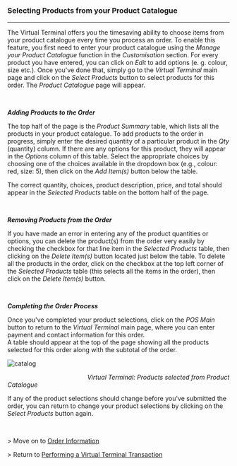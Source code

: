### Selecting Products from your Product Catalogue
---

<span>The Virtual Terminal offers you the timesaving ability to choose items from your product catalogue every time you process an order. To enable this feature, you first need to enter your product catalogue using the <em>Manage your Product Catalogue</em> function in the <em>Customisation</em> section. For every product you have entered, you can click on <em>Edit</em> to add options (e. g. colour, size etc.). Once you've done that, simply go to the <em>Virtual Terminal </em>main page and click on the <em>Select Products</em> button to select products for this order. The <em>Product Catalogue</em> page will appear.</span>

<span>&nbsp;</span>

**_<span>Adding Products to the Order</span>_**

<span>The top half of the page is the <em>Product Summary</em> table, which lists all the products in your product catalogue. To add products to the order in progress, simply enter the desired quantity of a particular product in the <em>Qty</em> (quantity) column. If there are any options for this product, they will appear in the <em>Options</em> column of this table. Select the appropriate choices by choosing one of the choices available in the dropdown box (e.g., colour: red, size: 5), then click on the <em>Add Item(s)</em> button below the table.</span>

<span>The correct quantity, choices, product description, price, and total should appear in the <em>Selected Products</em> table on the bottom half of the page.</span>

**<span>&nbsp;</span>**

**_<span>Removing Products from the Order</span>_**

<span>If you have made an error in entering any of the product quantities or options, you can delete the product(s) from the order very easily by checking the checkbox for that line item in the <em>Selected Products</em> table, then clicking on the <em>Delete Item(s)</em> button located just below the table. To delete all the products in the order, click on the checkbox at the top left corner of the <em>Selected Products</em> table (this selects all the items in the order), then click on the <em>Delete Item(s)</em> button.</span>

<span>&nbsp;</span>

**_<span>Completing the Order Process</span>_**

<span>Once you've completed your product selections, click on the <em>POS Main</em> button to return to the <em>Virtual Terminal</em> main page, where you can enter payment and contact information for this order.<br /> A table should appear at the top of the page showing all the products selected for this order along with the subtotal of the order. </span>

<img alt="catalog" data-align="center" data-entity-type="file" data-entity-uuid="8c1b0389-bdaa-4e8d-bdc4-f79987ba0417" src="/files/catalog.png" /> 

_<span>&nbsp; &nbsp; &nbsp; &nbsp; &nbsp; &nbsp; &nbsp; &nbsp; &nbsp; &nbsp; &nbsp; &nbsp; &nbsp; &nbsp; &nbsp; &nbsp; &nbsp; &nbsp; &nbsp; &nbsp; &nbsp; &nbsp; &nbsp; Virtual Terminal: Products selected from Product Catalogue</span>_

<span>If any of the product selections should change before you've submitted the order, you can return to change your product selections by clicking on the <em>Select Products </em>button again.</span>

&nbsp;

<span>> Move on to <a href="http://docs.firstdata.com/org/gateway/node/141">Order Information</a></span>

<span>> Return to <a href="http://docs.firstdata.com/org/gateway/node/139">Performing a Virtual Terminal Transaction</a></span>

&nbsp;
